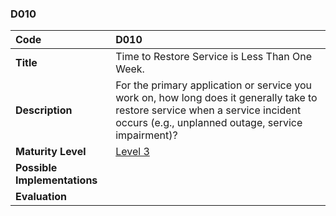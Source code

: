 ### D010

| **Code**           | **D010** |
| :--                | :--      |
| **Title**          | Time to Restore Service is Less Than One Week. |
| **Description**    | For the primary application or service you work on, how long does it generally take to restore service when a service incident occurs (e.g., unplanned outage, service impairment)? |
| **Maturity Level** | [Level 3](/levels#level-3) |
| **Possible Implementations** | |
| **Evaluation**     | |
